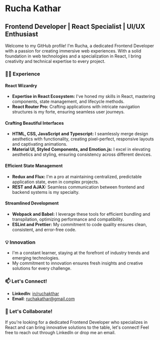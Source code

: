 
# Rucha Kathar

## Frontend Developer | React Specialist | UI/UX Enthusiast

Welcome to my GitHub profile! I'm Rucha, a dedicated Frontend Developer with a passion for creating immersive web experiences. With a solid foundation in web technologies and a specialization in React, I bring creativity and technical expertise to every project.

### 👨‍💻 Experience

#### React Wizardry
- **Expertise in React Ecosystem:** I've honed my skills in React, mastering components, state management, and lifecycle methods.
- **React Router Pro:** Crafting applications with intricate navigation structures is my forte, ensuring seamless user journeys.

#### Crafting Beautiful Interfaces
- **HTML, CSS, JavaScript and Typescript:** I seamlessly merge design aesthetics with functionality, creating pixel-perfect, responsive layouts and captivating animations.
- **Material UI, Styled Components, and Emotion.js:** I excel in elevating aesthetics and styling, ensuring consistency across different devices.

#### Efficient State Management
- **Redux and Flux:** I'm a pro at maintaining centralized, predictable application state, even in complex projects.
- **REST and AJAX:** Seamless communication between frontend and backend systems is my specialty.

#### Streamlined Development
- **Webpack and Babel:** I leverage these tools for efficient bundling and transpilation, optimizing performance and compatibility.
- **ESLint and Prettier:** My commitment to code quality ensures clean, consistent, and error-free code.


### 💡 Innovation
- I'm a constant learner, staying at the forefront of industry trends and emerging technologies.
- My commitment to innovation ensures fresh insights and creative solutions for every challenge.

### 📫 Let's Connect!
- **LinkedIn**: [in/ruchakthar](https://in.linkedin.com/in/ruchakthar)
- **Email**: [ruchakathar@gmail.com](mailto:ruchakathar@gmail.com)

### 🤝 Let's Collaborate!
If you're looking for a dedicated Frontend Developer who specializes in React and can bring innovative solutions to the table, let's connect! Feel free to reach out through LinkedIn or drop me an email.


